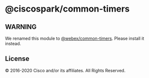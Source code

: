 # @ciscospark/common-timers

## WARNING

We renamed this module to [@webex/common-timers](https://www.npmjs.com/package/@webex/common-timers). Please install it instead.

## License

© 2016-2020 Cisco and/or its affiliates. All Rights Reserved.
